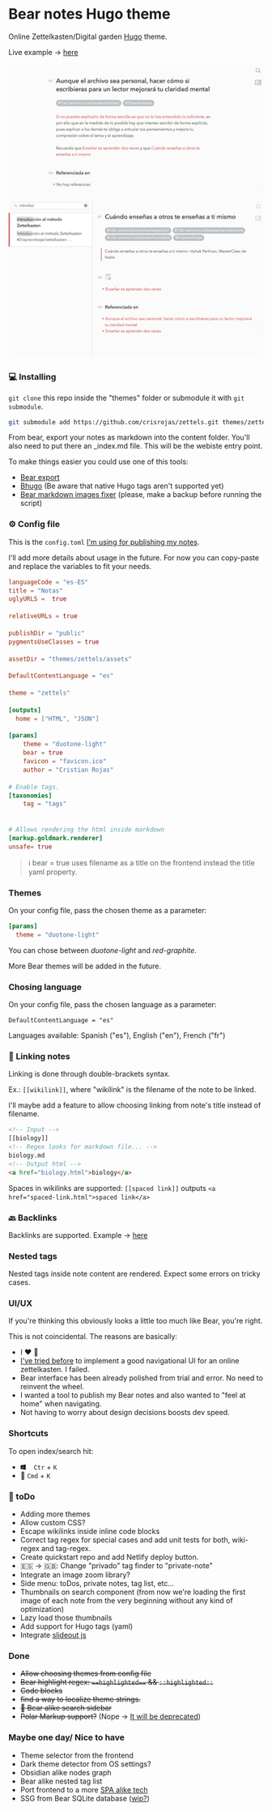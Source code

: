 
# Bear notes Hugo theme

Online Zettelkasten/Digital garden [Hugo](https://gohugo.io/) theme. 

Live example → [here](https://notas.cristian.lat)

![Screenshot1](screenshot1.png)
![Screenshot2](screenshot2.png)

### 💻 Installing

`git clone` this repo inside the "themes" folder or submodule it with `git submodule`.

```bash
git submodule add https://github.com/crisrojas/zettels.git themes/zettels
```

From bear, export your notes as markdown into the content folder.
You'll also need to put there an _index.md file. This will be the webiste entry point.

To make things easier you could use one of this tools:

- [Bear export](https://github.com/andymatuschak/Bear-Markdown-Export)
- [Bhugo](https://github.com/Zach-Johnson/bhugo/blob/master/main.go) (Be aware that native Hugo tags aren't supported yet)
- [Bear markdown images fixer](https://gist.github.com/crisrojas/6662f9fc78a99dc56c2c268a713a60ee) (please, make a backup before running the script)


### ⚙️ Config file

This is the `config.toml` [I'm using for publishing my notes](https://notas.cristian.lat). 

I'll add more details about usage in the future. For now you can copy-paste and replace the variables to fit your needs.



```toml
languageCode = "es-ES"
title = "Notas"
uglyURLS =  true

relativeURLs = true

publishDir = "public"
pygmentsUseClasses = true

assetDir = "themes/zettels/assets"

DefaultContentLanguage = "es"

theme = "zettels"

[outputs]
  home = ["HTML", "JSON"]

[params]
    theme = "duotone-light" 
    bear = true
    favicon = "favicon.ico"
    author = "Cristian Rojas"

# Enable tags.
[taxonomies]
    tag = "tags"


# Allows rendering the html inside markdown
[markup.goldmark.renderer]
unsafe= true
```

> ℹ bear = true uses filename as a title on the frontend instead the title yaml property.

### Themes

On your config file, pass the chosen theme as a parameter:

```toml
[params]
  theme = "duotone-light" 
```

You can chose between *duotone-light* and *red-graphite*.

More Bear themes will be added in the future.

### Chosing language

On your config file, pass the chosen language as a parameter:

```tom
DefaultContentLanguage = "es"
```

Languages available: Spanish ("es"), English ("en"), French ("fr")

### 🔗 Linking notes

Linking is done through double-brackets syntax. 

Ex.: `[[wikilink]]`, where "wikilink" is the filename of the note to be linked.

I'll maybe add a feature to allow choosing linking from note's title instead of filename.

```html
<!-- Input -->
[[biology]]
<!-- Regex looks for markdown file... -->
biology.md
<!-- Output html -->
<a href="biology.html">biology</a>
```

Spaces in wikilinks are supported: `[[spaced link]]` outputs `<a href="spaced-link.html">spaced link</a>`

### 🔙 Backlinks

Backlinks are supported. Example → [here](https://notas.cristian.lat/empieza-haciendo-lo-que-sea-necesario-despu%C3%A9s-haz-lo-que-sea-posible-sin-darte-cuenta-y-al-cabo-de-un-tiempo-estar%C3%A1s-haciendo-lo-imposible.html)

### Nested tags

Nested tags inside note content are rendered. Expect some errors on tricky cases.

### UI/UX

If you're thinking this obviously looks a little too much like Bear, you're right.

This is not coincidental. The reasons are basically:

- I ❤️ 🐻
- [I've tried before](https://5fbd3f8577526e0008aeee8b--zkcrisrojas.netlify.app/notes) to implement a good navigational UI for an online zettelkasten. I failed.
- Bear interface has been already polished from trial and error. No need to reinvent the wheel.
- I wanted a tool to publish my Bear notes and also wanted to "feel at home" when navigating.
- Not having to worry about design decisions boosts dev speed.


### Shortcuts

To open index/search hit:

- <svg style="margin-right:5px" xmlns="http://www.w3.org/2000/svg" width="10" height="10" viewBox="0 0 24 24"><path d="M0 12v-8.646l10-1.355v10.001h-10zm11 0h13v-12l-13 1.807v10.193zm-1 1h-10v7.646l10 1.355v-9.001zm1 0v9.194l13 1.806v-11h-13z"/></svg> ` Ctr` + `K` 
-  `Cmd` + `K`

### 🚧 toDo

- Adding more themes
- Allow custom CSS?
- Escape wikilinks inside inline code blocks
- Correct tag regex for special cases and add unit tests for both, wiki-regex and tag-regex.
- Create quickstart repo and add Netlify deploy button.
- 🇪🇸 → 🇬🇧: Change "privado" tag finder to "private-note"
- Integrate an image zoom library?
- Side menu: toDos, private notes, tag list, etc...
- Thumbnails on search component (from now we're loading the first image of each note from the very beginning without any kind of optimization)
- Lazy load those thumbnails
- Add support for Hugo tags (yaml)
- Integrate [slideout js](https://slideout.js.org)

### Done

- <s>Allow choosing themes from config file</s>
- <s>Bear highlight regex: `==highlighted==` && `::highlighted::`</s>
- <s>Code blocks</s>
- <s>find a way to localize theme strings.</s>
- <s>🐻 Bear alike search sidebar</s>
- <s>Polar Markup support?</s> (Nope → [It will be deprecated](https://www.reddit.com/r/bearapp/comments/n73akc/new_to_bear_markdown_comparability_mode_or_not/gxuj81r?utm_source=share&utm_medium=web2x&context=3))

### Maybe one day/ Nice to have

- Theme selector from the frontend
- Dark theme detector from OS settings?
- Obsidian alike nodes graph
- Bear alike nested tag list
- Port frontend to a more [SPA alike tech](https://svelte.dev)
- SSG from Bear SQLite database ([wip?](https://github.com/crisrojas/miyanoSwift.git))
